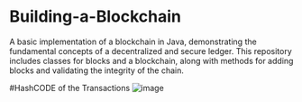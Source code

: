 # Building-a-Blockchain
A basic implementation of a blockchain in Java, demonstrating the fundamental concepts of a decentralized and secure ledger. This repository includes classes for blocks and a blockchain, along with methods for adding blocks and validating the integrity of the chain.

#HashCODE of the Transactions
![image](https://github.com/Mominnest/Building-a-Blockchain/assets/109297627/69b42d4a-37f7-4351-83b4-ac02235495f8)
